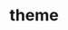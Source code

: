 <!-- generated by markdown-notes-tree -->

# theme

<!-- optional markdown-notes-tree directory description starts here -->

<!-- optional markdown-notes-tree directory description ends here -->


